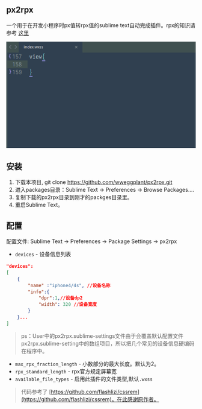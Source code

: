 px2rpx
-------------

一个用于在开发小程序时px值转rpx值的sublime text自动完成插件。rpx的知识请参考 [这里](https://mp.weixin.qq.com/debug/wxadoc/dev/framework/view/wxss.html)



![效果图](px2rpx.gif)

## 安装

1. 下载本项目, git clone https://github.com/wweggplant/px2rpx.git
2. 进入packages目录：Sublime Text -> Preferences -> Browse Packages....
3. 复制下载的px2rpx目录到刚才的packges目录里。
4. 重启Sublime Text。

## 配置

配置文件: Sublime Text -> Preferences -> Package Settings -> px2rpx


* `devices` - 设备信息列表

```json
"devices": 
[
    {
        "name" :"iphone4/4s", //设备名称
        "info":{
            "dpr":1,//设备dp2
            "width": 320 //设备宽度
        }
    }...
]
```

>ps：User中的px2rpx.sublime-settings文件由于会覆盖默认配置文件px2rpx.sublime-setting中的数组项目，所以把几个常见的设备信息硬编码在程序中。

* `max_rpx_fraction_length` - 小数部分的最大长度。默认为2。
* `rpx_standard_length` - rpx官方规定屏幕宽
* `available_file_types` - 启用此插件的文件类型,默认`.wxss`

>代码参考了 [https://github.com/flashlizi/cssrem](https://github.com/flashlizi/cssrem)。在此感谢原作者。
